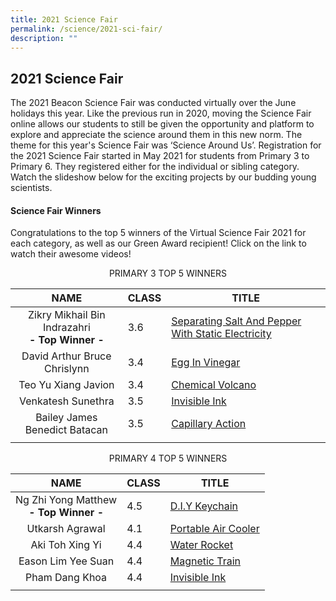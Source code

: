 ```yaml
---
title: 2021 Science Fair
permalink: /science/2021-sci-fair/
description: ""
---
```

## 2021 Science Fair

The 2021 Beacon Science Fair was conducted virtually over the June holidays this year. Like the previous run in 2020, moving the Science Fair online allows our students to still be given the opportunity and platform to explore and appreciate the science around them in this new norm. The theme for this year's Science Fair was ‘Science Around Us’. Registration for the 2021 Science Fair started in May 2021 for students from Primary 3 to Primary 6. They registered either for the individual or sibling category. Watch the slideshow below for the exciting projects by our budding young scientists.  

#### Science Fair Winners

Congratulations to the top 5 winners of the Virtual Science Fair 2021 for each category, as well as our Green Award recipient! Click on the link to watch their awesome videos!

<p align="center"> PRIMARY 3 TOP 5 WINNERS</p>

| NAME | CLASS | TITLE |
|:---:|---|---|
| Zikry Mikhail Bin Indrazahri  <br>**- Top Winner -** | 3.6 | [Separating Salt And Pepper With Static Electricity](https://youtu.be/-AkgMWN1h44) |
| David Arthur Bruce Chrislynn | 3.4 | [Egg In Vinegar](https://youtu.be/_IdYB_IZaSo) |
| Teo Yu Xiang Javion | 3.4 | [Chemical Volcano](https://youtu.be/K8tPtnrU4qU) |
| Venkatesh Sunethra | 3.5 | [Invisible Ink](https://youtu.be/Ylwp4iuQ2Bc) |
| Bailey James Benedict Batacan | 3.5 | [Capillary Action](https://youtu.be/IKT8tfJ2l9M) |
|  |  |  |

<p align="center"> PRIMARY 4 TOP 5 WINNERS</p>

| NAME | CLASS | TITLE |
|:---:|---|---|
| Ng Zhi Yong Matthew  <br>**- Top Winner -** | 4.5 | [D.I.Y Keychain](https://youtu.be/2p-bwsot92U) |
| Utkarsh Agrawal | 4.1 | [Portable Air Cooler](https://youtu.be/EeGtofcKrDY) |
| Aki Toh Xing Yi | 4.4 | [Water Rocket](https://youtu.be/ow4Z8vvgUYA) |
| Eason Lim Yee Suan | 4.4 | [Magnetic Train](https://youtu.be/dxgF4T8jkKc) |
| Pham Dang Khoa | 4.4 | [Invisible Ink](https://youtu.be/K8UANs6F1Ts) |
|  |  |  |


